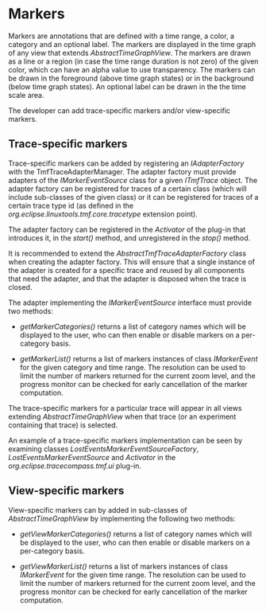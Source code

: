 # Markers

Markers are annotations that are defined with a time range, a color, a
category and an optional label. The markers are displayed in the time
graph of any view that extends *AbstractTimeGraphView*. The markers are
drawn as a line or a region (in case the time range duration is not
zero) of the given color, which can have an alpha value to use
transparency. The markers can be drawn in the foreground (above time
graph states) or in the background (below time graph states). An
optional label can be drawn in the the time scale area.

The developer can add trace-specific markers and/or view-specific
markers.

## Trace-specific markers

Trace-specific markers can be added by registering an *IAdapterFactory*
with the TmfTraceAdapterManager. The adapter factory must provide
adapters of the *IMarkerEventSource* class for a given *ITmfTrace*
object. The adapter factory can be registered for traces of a certain
class (which will include sub-classes of the given class) or it can be
registered for traces of a certain trace type id (as defined in the
*org.eclipse.linuxtools.tmf.core.tracetype* extension point).

The adapter factory can be registered in the *Activator* of the plug-in
that introduces it, in the *start()* method, and unregistered in the
*stop()* method.

It is recommended to extend the *AbstractTmfTraceAdapterFactory* class
when creating the adapter factory. This will ensure that a single
instance of the adapter is created for a specific trace and reused by
all components that need the adapter, and that the adapter is disposed
when the trace is closed.

The adapter implementing the *IMarkerEventSource* interface must provide
two methods:

- *getMarkerCategories()* returns a list of category names which will be
  displayed to the user, who can then enable or disable markers on a
  per-category basis.

<!-- -->

- *getMarkerList()* returns a list of markers instances of class
  *IMarkerEvent* for the given category and time range. The resolution
  can be used to limit the number of markers returned for the current
  zoom level, and the progress monitor can be checked for early
  cancellation of the marker computation.

The trace-specific markers for a particular trace will appear in all
views extending *AbstractTimeGraphView* when that trace (or an
experiment containing that trace) is selected.

An example of a trace-specific markers implementation can be seen by
examining classes *LostEventsMarkerEventSourceFactory*,
*LostEventsMarkerEventSource* and *Activator* in the
*org.eclipse.tracecompass.tmf.ui* plug-in.

## View-specific markers

View-specific markers can by added in sub-classes of
*AbstractTimeGraphView* by implementing the following two methods:

- *getViewMarkerCategories()* returns a list of category names which
  will be displayed to the user, who can then enable or disable markers
  on a per-category basis.

<!-- -->

- *getViewMarkerList()* returns a list of markers instances of class
  *IMarkerEvent* for the given time range. The resolution can be used to
  limit the number of markers returned for the current zoom level, and
  the progress monitor can be checked for early cancellation of the
  marker computation.
